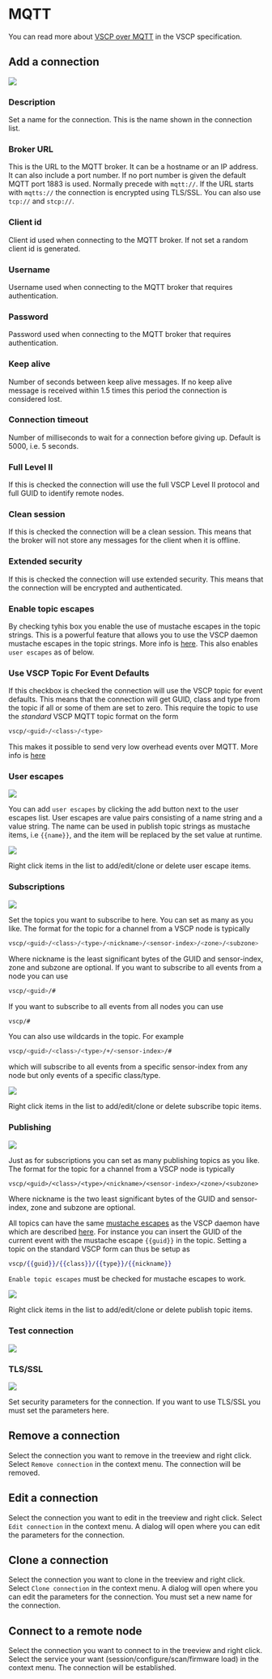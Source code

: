# MQTT

You can read more about [VSCP over MQTT](https://grodansparadis.github.io/vscp-doc-spec/#/./vscp_over_mqtt) in the VSCP specification.

## Add a connection

![](./images/add_connection_mqtt.png)

### Description
Set a name for the connection. This is the name shown in the connection list.

### Broker URL
This is the URL to the MQTT broker. It can be a hostname or an IP address. It can also include a port number. If no port number is given the default MQTT port 1883 is used. Normally precede with `mqtt://`. If the URL starts with `mqtts://` the connection is encrypted using TLS/SSL.  You can also use `tcp://` and `stcp://`.

### Client id
Client id used when connecting to the MQTT broker. If not set a random client id is generated.

### Username
Username used when connecting to the MQTT broker that requires authentication.

### Password
Password used when connecting to the MQTT broker that requires authentication.

### Keep alive
Number of seconds between keep alive messages. If no keep alive message is received within 1.5 times this period the connection is considered lost.

### Connection timeout
Number of milliseconds to wait for a connection before giving up. Default is 5000, i.e. 5 seconds.

### Full Level II
If this is checked the connection will use the full VSCP Level II protocol and full GUID to identify remote nodes.

### Clean session
If this is checked the connection will be a clean session. This means that the broker will not store any messages for the client when it is offline.

### Extended security
If this is checked the connection will use extended security. This means that the connection will be encrypted and authenticated.

### Enable topic escapes
By checking tyhis box you enable the use of mustache escapes in the topic strings. This is a powerful feature that allows you to use the VSCP daemon mustache escapes in the topic strings. More info is [here](https://grodansparadis.github.io/vscp/#/publishing_server?id=publishing-server-topic-escapes). This also enables `user escapes` as of below.

### Use VSCP Topic For Event Defaults
If this checkbox is checked the connection will use the VSCP topic for event defaults. This means that the connection will get GUID, class and type from the topic if all or some of them are set to zero. This require the topic to use the _standard_ VSCP MQTT topic format on the form

```bash
vscp/<guid>/<class>/<type>
```
This makes it possible to send very low overhead events over MQTT. More info is [here](https://grodansparadis.github.io/vscp-doc-spec/#/./vscp_over_mqtt?id=minimize-transfer-load)

### User escapes

![](./images/add_connection_mqtt_add_user_escape.png)

You can add `user escapes` by clicking the add button next to the user escapes list. User escapes are value pairs consisting of a name string and a value string. The name can be used in publish topic strings as mustache items, i.e `{{name}}`, and the item will be replaced by the set value at runtime.

![](./images/add_connection_mqtt_add_user_escape_context.png)

Right click items in the list to add/edit/clone or delete user escape items.

### Subscriptions

![](./images/add_connection_mqtt_add_subscription.png)

Set the topics you want to subscribe to here. You can set as many as you like. The format for the topic for a channel from a VSCP node is typically

```bash
vscp/<guid>/<class>/<type>/<nickname>/<sensor-index>/<zone>/<subzone>
```
Where nickname is the least significant bytes of the GUID and sensor-index, zone and subzone are optional. If you want to subscribe to all events from a node you can use

```bash
vscp/<guid>/#
```

If you want to subscribe to all events from all nodes you can use

```bash
vscp/#
```

You can also use wildcards in the topic. For example

```bash
vscp/<guid>/<class>/<type>/+/<sensor-index>/#
```

which will subscribe to all events from a specific sensor-index from any node but only events of a specific class/type.


![](./images/add_connection_mqtt_add_subscription_context.png)

Right click items in the list to add/edit/clone or delete subscribe topic items.

### Publishing

![](./images/add_connection_mqtt_add_publish.png)

Just as for subscriptions you can set as many publishing topics as you like. The format for the topic for a channel from a VSCP node is typically

```text 
vscp/<guid>/<class>/<type>/<nickname>/<sensor-index>/<zone>/<subzone>
```
Where nickname is the two least significant bytes of the GUID and sensor-index, zone and subzone are optional. 

All topics can have the same [mustache escapes](https://en.wikipedia.org/wiki/Mustache_(template_system)) as the VSCP daemon have which are described  
[here](https://grodansparadis.github.io/vscp/#/publishing_server?id=publishing-server-topic-escapes). For instance you can insert the GUID of the current event with the mustache escape `{{guid}}` in the topic. Setting a topic on the standard VSCP form can thus be setup as

```mustache
vscp/{{guid}}/{{class}}/{{type}}/{{nickname}}
```

`Enable topic escapes` must be checked for mustache escapes to work.

![](./images/add_connection_mqtt_add_publish_context.png)

Right click items in the list to add/edit/clone or delete publish topic items.

### Test connection
![](./images/add_connection_mqtt_connection_test.png)

### TLS/SSL

![](./images/add_connection_mqtt_tls.png)

Set security parameters for the connection. If you want to use TLS/SSL you must set the parameters here.

## Remove a connection

Select the connection you want to remove in the treeview and right click. Select `Remove connection` in the context menu. The connection will be removed.

## Edit a connection

Select the connection you want to edit in the treeview and right click. Select `Edit connection` in the context menu. A dialog will open where you can edit the parameters for the connection.

## Clone a connection

Select the connection you want to clone in the treeview and right click. Select `Clone connection` in the context menu. A dialog will open where you can edit the parameters for the connection. You must set a new name for the connection.

## Connect to a remote node

Select the connection you want to connect to in the treeview and right click. Select the service your want (session/configure/scan/firmware load) in the context menu. The connection will be established.